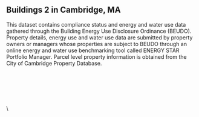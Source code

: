 ## Buildings 2 in Cambridge, MA

This dataset contains compliance status and energy and water use data gathered through the Building Energy Use Disclosure Ordinance (BEUDO). Property details, energy use and water use data are submitted by property owners or managers whose properties are subject to BEUDO through an online energy and water use benchmarking tool called ENERGY STAR Portfolio Manager. Parcel level property information is obtained from the City of Cambridge Property Database.
\
\
\
\
\
\
\
\
